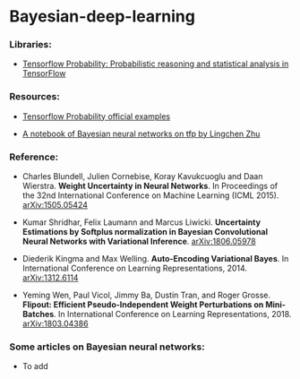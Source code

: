 # Bayesian-deep-learning

### Libraries:

* [Tensorflow Probability: Probabilistic reasoning and statistical analysis in TensorFlow](https://www.tensorflow.org/probability)

### Resources:

* [Tensorflow Probability official examples](https://github.com/tensorflow/probability/tree/master/tensorflow_probability/examples)

* [A notebook of Bayesian neural networks on tfp by Lingchen Zhu](https://github.com/zhulingchen/tfp-tutorial/blob/master/tfp_bnn.ipynb)

### Reference:

* Charles Blundell, Julien Cornebise, Koray Kavukcuoglu and Daan Wierstra. <strong>Weight Uncertainty in Neural Networks</strong>.	In Proceedings of the 32nd International Conference on Machine Learning (ICML 2015). [arXiv:1505.05424](https://arxiv.org/abs/1505.05424)

* Kumar Shridhar, Felix Laumann and Marcus Liwicki. <strong>Uncertainty Estimations by Softplus normalization in Bayesian Convolutional Neural Networks with Variational Inference</strong>. [arXiv:1806.05978](https://arxiv.org/abs/1806.05978)

* Diederik Kingma and Max Welling. <strong>Auto-Encoding Variational Bayes</strong>. In International Conference on Learning Representations, 2014. [arXiv:1312.6114](https://arxiv.org/abs/1312.6114)

* Yeming Wen, Paul Vicol, Jimmy Ba, Dustin Tran, and Roger Grosse. <strong>Flipout: Efficient Pseudo-Independent Weight Perturbations on Mini-Batches</strong>. In International Conference on Learning Representations, 2018. [arXiv:1803.04386](https://arxiv.org/abs/1803.04386)

### Some articles on Bayesian neural networks:

* To add
